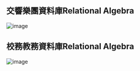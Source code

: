 ## 交響樂團資料庫Relational Algebra
![image](https://github.com/alicejimmy/Bioinformatics-and-Medical-Databases-HW/assets/71706978/e3e85680-f89d-4b63-99df-d381f6a36d7c)

## 校務教務資料庫Relational Algebra
![image](https://github.com/alicejimmy/Bioinformatics-and-Medical-Databases-HW/assets/71706978/a6390670-0d05-4a9d-8bd5-f059c8a42cd2)
